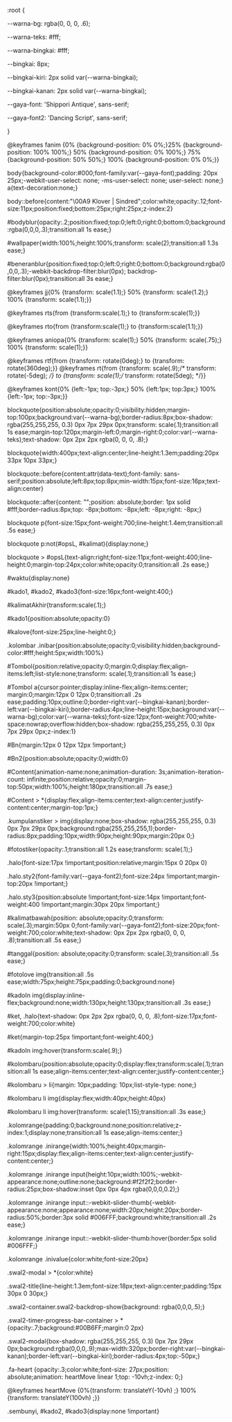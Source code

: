 :root {

--warna-bg: rgba(0, 0, 0, .6); 

--warna-teks: #fff;

--warna-bingkai: #fff;

--bingkai: 8px;

--bingkai-kiri: 2px solid var(--warna-bingkai);

--bingkai-kanan: 2px solid var(--warna-bingkai);

--gaya-font: 'Shippori Antique', sans-serif;

--gaya-font2: 'Dancing Script', sans-serif;

}

@keyframes fanim {0% {background-position: 0% 0%;}25% {background-position: 100% 100%;} 50% {background-position: 0% 100%;} 75% {background-position: 50% 50%;} 100% {background-position: 0% 0%;}}

body{background-color:#000;font-family:var(--gaya-font);padding: 20px 25px;-webkit-user-select: none; -ms-user-select: none; user-select: none;} a{text-decoration:none;}

body::before{content:"\00A9  Klover | Sindred";color:white;opacity:.12;font-size:11px;position:fixed;bottom:25px;right:25px;z-index:2}

#bodyblur{opacity:.2;position:fixed;top:0;left:0;right:0;bottom:0;background:rgba(0,0,0,.3);transition:all 1s ease;} 

#wallpaper{width:100%;height:100%;transform: scale(2);transition:all 1.3s ease;}

#beneranblur{position:fixed;top:0;left:0;right:0;bottom:0;background:rgba(0,0,0,.3);-webkit-backdrop-filter:blur(0px); backdrop-filter:blur(0px);transition:all 3s ease;}

@keyframes jj{0%  {transform: scale(1.1);} 50% {transform: scale(1.2);} 100% {transform: scale(1.1);}}

@keyframes rts{from {transform:scale(.1);} to {transform:scale(1);}}

@keyframes rto{from {transform:scale(1);} to {transform:scale(1.1);}}

@keyframes aniopa{0% {transform: scale(1);} 50% {transform: scale(.75);} 100% {transform: scale(1);}}

@keyframes rtf{from {transform: rotate(0deg);} to {transform: rotate(360deg);}} @keyframes rt{from {transform: scale(.9);/* transform: rotate(-5deg); */} to {transform: scale(1);/* transform: rotate(5deg); */}}

@keyframes kont{0%  {left:-1px; top:-3px;} 50% {left:1px; top:3px;} 100% {left:-1px; top:-3px;}}

blockquote{position:absolute;opacity:0;visibility:hidden;margin-top:100px;background:var(--warna-bg);border-radius:8px;box-shadow: rgba(255,255,255, 0.3) 0px 7px 29px 0px;transform: scale(.1);transition:all 1s ease;margin-top:120px;margin-left:0;margin-right:0;color:var(--warna-teks);text-shadow: 0px 2px 2px rgba(0, 0, 0, .8);}

blockquote{width:400px;text-align:center;line-height:1.3em;padding:20px 33px 10px 33px;}

blockquote::before{content:attr(data-text);font-family: sans-serif;position:absolute;left:8px;top:8px;min-width:15px;font-size:16px;text-align:center}

blockquote::after{content: "";position: absolute;border: 1px solid #fff;border-radius:8px;top: -8px;bottom: -8px;left: -8px;right: -8px;}

blockquote p{font-size:15px;font-weight:700;line-height:1.4em;transition:all .5s ease;}

blockquote p:not(#opsL, #kalimat){display:none;}

blockquote > #opsL{text-align:right;font-size:11px;font-weight:400;line-height:0;margin-top:24px;color:white;opacity:0;transition:all .2s ease;}

#waktu{display:none}

#kado1, #kado2, #kado3{font-size:16px;font-weight:400;}

#kalimatAkhir{transform:scale(.1);}

#kado1{position:absolute;opacity:0}

#kalove{font-size:25px;line-height:0;}

.kolombar .inibar{position:absolute;opacity:0;visibility:hidden;background-color:#fff;height:5px;width:100%}

#Tombol{position:relative;opacity:0;margin:0;display:flex;align-items:left;list-style:none;transform: scale(.1);transition:all 1s ease;}

#Tombol a{cursor:pointer;display:inline-flex;align-items:center; margin:0;margin:12px 0 12px 0;transition:all .2s ease;padding:10px;outline:0;border-right:var(--bingkai-kanan);border-left:var(--bingkai-kiri);border-radius:4px;line-height:15px;background:var(--warna-bg);color:var(--warna-teks);font-size:12px;font-weight:700;white-space:nowrap;overflow:hidden;box-shadow: rgba(255,255,255, 0.3) 0px 7px 29px 0px;z-index:1} 

#Bn{margin:12px 0 12px 12px !important;}

#Bn2{position:absolute;opacity:0;width:0}

#Content{animation-name:none;animation-duration: 3s;animation-iteration-count: infinite;position:relative;opacity:0;margin-top:50px;width:100%;height:180px;transition:all .7s ease;}

#Content > *{display:flex;align-items:center;text-align:center;justify-content:center;margin-top:1px;}

.kumpulanstiker > img{display:none;box-shadow: rgba(255,255,255, 0.3) 0px 7px 29px 0px;background:rgba(255,255,255,1);border-radius:8px;padding:10px;width:90px;height:90px;margin:20px 0;}

#fotostiker{opacity:.1;transition:all 1.2s ease;transform: scale(.1);}

.halo{font-size:17px !important;position:relative;margin:15px 0 20px 0} 

.halo.sty2{font-family:var(--gaya-font2);font-size:24px !important;margin-top:20px !important;}

.halo.sty3{position:absolute !important;font-size:14px !important;font-weight:400 !important;margin:30px 20px !important;}

#kalimatbawah{position: absolute;opacity:0;transform: scale(.3);margin:50px 0;font-family:var(--gaya-font2);font-size:20px;font-weight:700;color:white;text-shadow: 0px 2px 2px rgba(0, 0, 0, .8);transition:all .5s ease;}

#tanggal{position: absolute;opacity:0;transform: scale(.3);transition:all .5s ease;}

#fotolove img{transition:all .5s ease;width:75px;height:75px;padding:0;background:none}

#kadoIn img{display:inline-flex;background:none;width:130px;height:130px;transition:all .3s ease;} 

#ket, .halo{text-shadow: 0px 2px 2px rgba(0, 0, 0, .8);font-size:17px;font-weight:700;color:white}

#ket{margin-top:25px !important;font-weight:400;}

#kadoIn img:hover{transform:scale(.9);}

#kolombaru{position:absolute;opacity:0;display:flex;transform:scale(.1);transition:all 1s ease;align-items:center;text-align:center;justify-content:center;}

#kolombaru > li{margin: 10px;padding: 10px;list-style-type: none;}

#kolombaru li img{display:flex;width:40px;height:40px}

#kolombaru li img:hover{transform: scale(1.15);transition:all .3s ease;}

.kolomrange{padding:0;background:none;position:relative;z-index:1;display:none;transition:all 1s ease;align-items:center;}

.kolomrange .inirange{width:100%;height:40px;margin-right:15px;display:flex;align-items:center;text-align:center;justify-content:center;}

.kolomrange .inirange input{height:10px;width:100%;-webkit-appearance:none;outline:none;background:#f2f2f2;border-radius:25px;box-shadow:inset 0px 0px 4px rgba(0,0,0,0.2);}

.kolomrange .inirange input::-webkit-slider-thumb{-webkit-appearance:none;appearance:none;width:20px;height:20px;border-radius:50%;border:3px solid #006FFF;background:white;transition:all .2s ease;}

.kolomrange .inirange input::-webkit-slider-thumb:hover{border:5px solid #006FFF;}

.kolomrange .inivalue{color:white;font-size:20px}

.swal2-modal > *{color:white}

.swal2-title{line-height:1.3em;font-size:18px;text-align:center;padding:15px 30px 0 30px;}

.swal2-container.swal2-backdrop-show{background: rgba(0,0,0,.5);}

.swal2-timer-progress-bar-container > *{opacity:.7;background:#00B6FF;margin:0 2px}

.swal2-modal{box-shadow: rgba(255,255,255, 0.3) 0px 7px 29px 0px;background:rgba(0,0,0,.9);max-width:320px;border-right:var(--bingkai-kanan);border-left:var(--bingkai-kiri);border-radius:4px;top:-50px;}

.fa-heart {opacity:.3;color:white;font-size: 27px;position: absolute;animation:  heartMove linear 1;top: -10vh;z-index: 0;}

@keyframes heartMove {0%{transform: translateY(-10vh) ;} 100%{transform: translateY(100vh) ;}}

.sembunyi, #kado2, #kado3{display:none !important}

